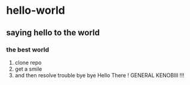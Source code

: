 # hello-world
## saying hello to the world 
### the best world
1. clone repo
2. get a smile 
3. and then resolve trouble
bye bye 
Hello There !
GENERAL KENOBIII !!!